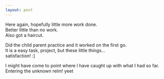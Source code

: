 ```yaml
---
layout: post
---
```



Here again, hopefully little more work done.  
Better little than no work.  
Also got a haircut.  
  


Did the child parent practice and it worked on the first go.  
It is a easy task, project, but these little things...  
satisfaction! :]  
  

I might have come to point where I have caught up with what I had so far.  
Entering the unknown relm! yeet